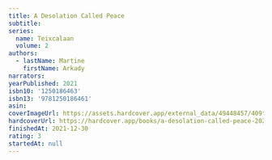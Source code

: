 ```yaml
---
title: A Desolation Called Peace
subtitle:
series:
  name: Teixcalaan
  volume: 2
authors:
  - lastName: Martine
    firstName: Arkady
narrators:
yearPublished: 2021
isbn10: '1250186463'
isbn13: '9781250186461'
asin:
coverImageUrl: https://assets.hardcover.app/external_data/49448457/409f1b4894ba7245196820c9dd898f39af25ce50.jpeg
hardcoverUrl: https://hardcover.app/books/a-desolation-called-peace-2021/editions/21249503
finishedAt: 2021-12-30
rating: 3
startedAt: null
---
```

